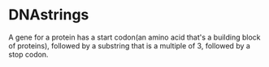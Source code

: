# DNAstrings

A gene for a protein has a start codon(an amino acid that's a building block of proteins), followed by a substring that is a multiple of 3, followed by a stop codon.

